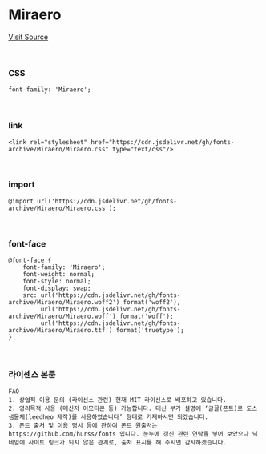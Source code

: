 # Miraero

[Visit Source](https://github.com/hurss/fonts)

&nbsp;

### CSS

```
font-family: 'Miraero';
```

&nbsp;

### link

```
<link rel="stylesheet" href="https://cdn.jsdelivr.net/gh/fonts-archive/Miraero/Miraero.css" type="text/css"/>
```

&nbsp;

### import

```
@import url('https://cdn.jsdelivr.net/gh/fonts-archive/Miraero/Miraero.css');
```

&nbsp;

### font-face

```
@font-face {
    font-family: 'Miraero';
    font-weight: normal;
    font-style: normal;
    font-display: swap;
    src: url('https://cdn.jsdelivr.net/gh/fonts-archive/Miraero/Miraero.woff2') format('woff2'),
         url('https://cdn.jsdelivr.net/gh/fonts-archive/Miraero/Miraero.woff') format('woff');
         url('https://cdn.jsdelivr.net/gh/fonts-archive/Miraero/Miraero.ttf') format('truetype');
}
```

&nbsp;

### 라이센스 본문

```
FAQ 
1. 상업적 이용 문의 (라이선스 관련) 현재 MIT 라이선스로 배포하고 있습니다. 
2. 영리목적 사용 (메신저 이모티콘 등) 가능합니다. 대신 부가 설명에 ‘글꼴(폰트)로 도스샘물체(leedheo 제작)를 사용하였습니다’ 형태로 기재하시면 되겠습니다. 
3. 폰트 출처 및 이용 명시 등에 관하여 폰트 원출처는 https://github.com/hurss/fonts 입니다. 눈누에 갱신 관련 연락을 넣어 보았으나 닉네임에 사이트 링크가 되지 않은 관계로, 출처 표시를 해 주시면 감사하겠습니다.
```
